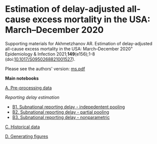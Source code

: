 # Estimation of delay-adjusted all-cause excess mortality in the USA: March–December 2020

Supporting materials for Akhmetzhanov AR. Estimation of delay-adjusted all-cause excess mortality in the USA: March–December 2020" Epidemiology & Infection 2021;**149**(e156);1-8 (doi:[10.1017/S0950268821001527](https://doi.org/10.1017/S0950268821001527)).

Please see the authors' version: [ms.pdf]()

**Main notebooks**

[A. Pre-processing data](https://nbviewer.jupyter.org/github/aakhmetz/Excess-mortality-in-US-2020/blob/main/scripts/Andrei/A.%20Pre-processing%20data.ipynb)

*Reporting delay estimation*
* [B1. Subnational reporting delay - indepedentent pooling](https://nbviewer.jupyter.org/github/aakhmetz/Excess-mortality-in-US-2020/blob/main/scripts/Andrei/B1.%20Subnational%20reporting%20delay%20-%20indepedentent%20pooling.ipynb)
* [B2. Subnational reporting delay - partial pooling](https://nbviewer.jupyter.org/github/aakhmetz/Excess-mortality-in-US-2020/blob/main/scripts/Andrei/B2.%20Subnational%20reporting%20delay%20-%20partial%20pooling.ipynb)
* [B3. Subnational reporting delay - nonparametric](https://nbviewer.jupyter.org/github/aakhmetz/Excess-mortality-in-US-2020/blob/main/scripts/Andrei/B3.%20Subnational%20reporting%20delay%20-%20nonparametric.ipynb)

[C. Historical data](https://nbviewer.jupyter.org/github/aakhmetz/Excess-mortality-in-US-2020/blob/main/scripts/Andrei/C.%20Historical%20data.ipynb)

[D. Generating figures](https://nbviewer.jupyter.org/github/aakhmetz/Excess-mortality-in-US-2020/blob/main/scripts/Andrei/D.%20Generating%20figures.ipynb)
